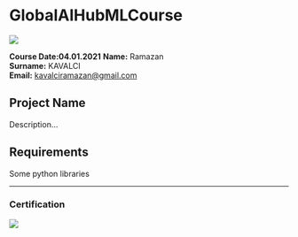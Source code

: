 # GlobalAIHubMLCourse

![](img/LOGO.png)

**Course Date:04.01.2021**
**Name:** Ramazan  
**Surname:** KAVALCI  
**Email:** kavalciramazan@gmail.com 
 

## Project Name
Description...

## Requirements
Some python libraries

---

### Certification
![](img/certificate_ex.png)


